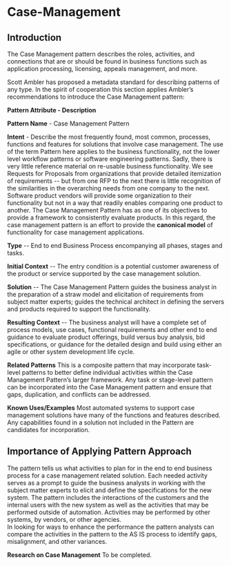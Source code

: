 # Case-Management
## Introduction
The Case Management pattern describes the roles, activities, and connections that are or should be found in business functions such as application processing, licensing, appeals management, and more.

Scott Ambler has proposed a metadata standard for describing patterns of any type.  In the spirit of cooperation this section applies Ambler’s recommendations to introduce the Case Management pattern:

**Pattern Attribute	-  Description**

**Pattern Name**	-  Case Management Pattern

**Intent**	-  Describe the most frequently found, most common, processes, functions and features for solutions that involve case management.  The use of the term Pattern here applies to the business functionality, not the lower level workflow patterns or software engineering patterns.  Sadly, there is very little reference material on re-usable business functionality.  We see Requests for Proposals from organizations that provide detailed itemization of requirements -- but from one RFP to the next there is little recognition of the similarities in the overarching needs from one company to the next.  Software product vendors will provide some organization to their functionality but not in a way that readily enables comparing one product to another.  The Case Management Pattern has as one of its objectives to provide a framework to consistently evaluate products.  In this regard, the case management pattern is an effort to provide the **canonical model** of functionality for case management applications.

**Type**	-- End to end Business Process encompanying all phases, stages and tasks.

**Initial Context**	 --  The entry condition is a potential customer awareness of the product or service supported by the case management solution.

**Solution**	--  The Case Management Pattern guides the business analyst in the preparation of a straw model and elicitation of requirements from subject matter experts; guides the technical architect in defining the servers and products required to support the functionality.

**Resulting Context**	--   The business analyst will have a complete set of process models, use cases, functional requirements and other end to end guidance to evaluate product offerings, build versus buy analysis, bid specifications, or guidance for the detailed design and build using either an agile or other system development life cycle.

**Related Patterns**	This is a composite pattern that may incorporate task-level patterns to better define individual activities within the Case Management Pattern’s larger framework. Any task or stage-level pattern can be incorporated into the Case Management pattern and ensure that gaps, duplication, and conflicts can be addressed.

**Known Uses/Examples**	Most automated systems to support case management solutions have many of the functions and features described.  Any capabilities found in a solution not included in the Pattern are candidates for incorporation.


## Importance of Applying Pattern Approach
The pattern tells us what activities to plan for in the end to end business process for a case management related solution.  Each needed activity serves as a prompt to guide the business analysts in working with the subject matter experts to elicit and define the specifications for the new system.  The pattern includes the interactions of the customers and the internal users with the new system as well as the activities that may be performed outside of automation.  Activities may be performed by other systems, by vendors, or other agencies.  
In looking for ways to enhance the performance the pattern analysts can compare the activities in the pattern to the AS IS process to identify gaps, misalignment, and other variances.

**Research on Case Management**  To be completed.  
